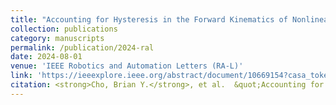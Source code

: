 ```yaml
---
title: "Accounting for Hysteresis in the Forward Kinematics of Nonlinearly-Routed Tendon-Driven Continuum Robots via a Learned Deep Decoder Network"
collection: publications
category: manuscripts
permalink: /publication/2024-ral
date: 2024-08-01
venue: 'IEEE Robotics and Automation Letters (RA-L)'
link: 'https://ieeexplore.ieee.org/abstract/document/10669154?casa_token=BT_F9Lfws3YAAAAA:ZnvzjU_9yrizQ8-2wMA2P6e3jLBsLQQ-9ds161hAxXq3Ms-oUtOdhSJSXeQYf9p4xdZ59B3cQQ'
citation: <strong>Cho, Brian Y.</strong>, et al.  &quot;Accounting for Hysteresis in the Forward Kinematics of Nonlinearly-Routed Tendon-Driven Continuum Robots via a Learned Deep Decoder Network.&quot; <i>IEEE Robotics and Automation Letters</i> (2024).
---
```

